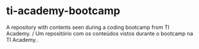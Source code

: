 # ti-academy-bootcamp
A repository with contents seen during a coding bootcamp from TI Academy. / Um repositório com os conteúdos vistos durante o bootcamp na TI Academy..
